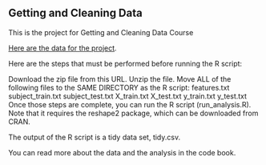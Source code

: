 ## Getting and Cleaning Data
This is the project for Getting and Cleaning Data Course

[Here are the data for the project](https://d396qusza40orc.cloudfront.net/getdata%2Fprojectfiles%2FUCI%20HAR%20Dataset.zip).

Here are the steps that must be performed before running the R script:

Download the zip file from this URL.
Unzip the file.
Move ALL of the following files to the SAME DIRECTORY as the R script:
features.txt
subject_train.txt
subject_test.txt
X_train.txt
X_test.txt
y_train.txt
y_test.txt
Once those steps are complete, you can run the R script (run_analysis.R). Note that it requires the reshape2 package, which can be downloaded from CRAN.

The output of the R script is a tidy data set, tidy.csv.

You can read more about the data and the analysis in the code book.
